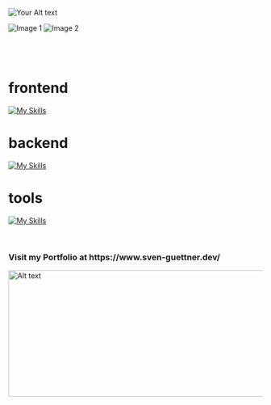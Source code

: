 
<!---
S-Guettner-Dev/S-Guettner-Dev is a ✨ special ✨ repository because its `README.md` (this file) appears on your GitHub profile.
You can click the Preview link to take a look at your changes.
--->

<!--typing hello -->





![Your Alt text](https://user-images.githubusercontent.com/74038190/212284158-e840e285-664b-44d7-b79b-e264b5e54825.gif)


<span style="display: inline-block; overflow: hidden;">
    <img src="http://github-profile-summary-cards.vercel.app/api/cards/most-commit-language?username=S-Guettner&theme=radical" alt="Image 1" style="border: none;">
</span>

<span style="display: inline-block; overflow: hidden;">
    <img src="http://github-profile-summary-cards.vercel.app/api/cards/stats?username=S-Guettner&theme=radical" alt="Image 2" style="border: none;">
</span>


<br>
<br>
<br>
<br>


  
# frontend
  [![My Skills](https://skillicons.dev/icons?i=html,css,sass,tailwindcss,javascript,typescript,react,next&perline=20)](https://skillicons.dev)
  <br>

# backend
  [![My Skills](https://skillicons.dev/icons?i=nodejs,express,mongodb&perline=20)](https://skillicons.dev)
   <br>

# tools
  [![My Skills](https://skillicons.dev/icons?i=vscode,git,vercel&perline=20)](https://skillicons.dev)




<br>
<h3>Visit my Portfolio at https://www.sven-guettner.dev/</h3>
<img src="https://user-images.githubusercontent.com/74038190/240877480-5f6597b4-ff7c-4415-9272-d95759df842f.gif" alt="Alt text" width="590" height="250">

